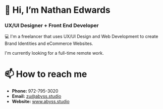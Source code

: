 # 👋 Hi, I’m Nathan Edwards
### UX/UI Designer + Front End Developer 

:computer: I'm a freelancer that uses UX/UI Design and Web Development to create Brand Identities and eCommerce Websites.

I'm currently looking for a full-time remote work.

# 📫 How to reach me

- __Phone:__ 972-795-3020
- __Email:__ zu@abyss.studio
- __Website:__ www.abyss.studio


<!---
theycallmezu/theycallmezu is a ✨ special ✨ repository because its `README.md` (this file) appears on your GitHub profile.
You can click the Preview link to take a look at your changes.
--->
